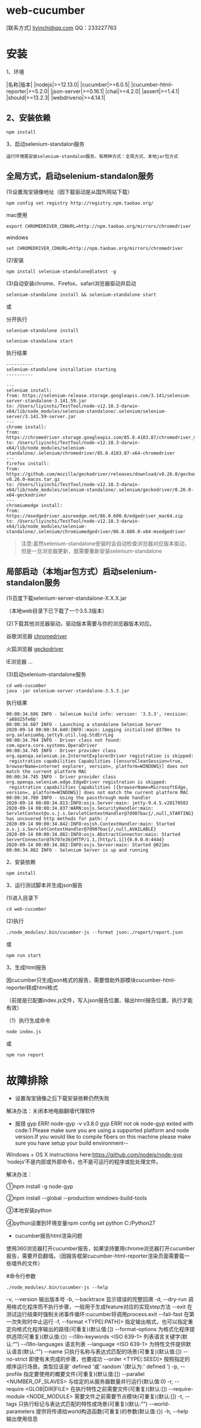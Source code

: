 web-cucumber
===

[联系方式] liyinchi@qq.com QQ：233227763

安装
===

1、环境

|名称|版本|
|nodejs|>=12.13.0|
|cucumber|>=6.0.5|
|cucumber-html-reporter|>=5.2.0|
|json-server|>=0.16.1|
|chai|>=4.2.0|
|assert|>=1.4.1|
|should|>=13.2.3|
|webdriverio|>=4.14.1|

2、安装依赖
---
```
npm install
```

3、启动selenium-standalon服务
```
运行环境需安装selenium-standalon服务，有两种方式：全局方式、本地jar包方式
```

全局方式，启动selenium-standalon服务
---

(1)设置淘宝镜像地址（因下载驱动是从国外网站下载）

`npm config set registry http://registry.npm.taobao.org/`

mac使用

`export CHROMEDRIVER_CDNURL=http://npm.taobao.org/mirrors/chromedriver`

windows

`set CHROMEDRIVER_CDNURL=http://npm.taobao.org/mirrors/chromedriver`


(2)安装

`npm install selenium-standalone@latest -g`

(3)自动安装chrome、Firefox、safari浏览器驱动并启动

`selenium-standalone install && selenium-standalone start`

或

分开执行

`selenium-standalone install`

`selenium-standalone start`

执行结果
```
----------
selenium-standalone installation starting
----------

---
selenium install:
from: https://selenium-release.storage.googleapis.com/3.141/selenium-server-standalone-3.141.59.jar
to: /Users/liyinchi/TestTool/node-v12.18.3-darwin-x64/lib/node_modules/selenium-standalone/.selenium/selenium-server/3.141.59-server.jar
---
chrome install:
from: https://chromedriver.storage.googleapis.com/85.0.4183.87/chromedriver_mac64.zip
to: /Users/liyinchi/TestTool/node-v12.18.3-darwin-x64/lib/node_modules/selenium-standalone/.selenium/chromedriver/85.0.4183.87-x64-chromedriver
---
firefox install:
from: https://github.com/mozilla/geckodriver/releases/download/v0.26.0/geckodriver-v0.26.0-macos.tar.gz
to: /Users/liyinchi/TestTool/node-v12.18.3-darwin-x64/lib/node_modules/selenium-standalone/.selenium/geckodriver/0.26.0-x64-geckodriver
---
chromiumedge install:
from: https://msedgedriver.azureedge.net/86.0.600.0/edgedriver_mac64.zip
to: /Users/liyinchi/TestTool/node-v12.18.3-darwin-x64/lib/node_modules/selenium-standalone/.selenium/chromiumedgedriver/86.0.600.0-x64-msedgedriver
```

>注意:虽然selenium-standalone安装时会自动检查浏览器对应版本驱动，但是一旦浏览器更新，就需要重新安装selenium-standalone

局部启动（本地jar包方式）启动selenium-standalon服务
---

(1)百度下载selenium-server-standalone-X.X.X.jar

（本地web目录下已下载了一个3.5.3版本）


(2)下载其他浏览器驱动，驱动版本需要与你的浏览器版本对应。

谷歌浏览器 [chromedriver](https://sites.google.com/a/chromium.org/chromedriver/downloads)

火狐浏览器 [geckodriver](https://github.com/mozilla/geckodriver/releases)

IE浏览器 ...

(3)启动selenium-standalone服务

```
cd web-cucumber
java -jar selenium-server-standalone-3.5.3.jar
```

执行结果
```
00:00:34.606 INFO - Selenium build info: version: '3.5.3', revision: 'a88d25fe6b'
00:00:34.607 INFO - Launching a standalone Selenium Server
2020-09-14 00:00:34.640:INFO::main: Logging initialized @378ms to org.seleniumhq.jetty9.util.log.StdErrLog
00:00:34.704 INFO - Driver class not found: com.opera.core.systems.OperaDriver
00:00:34.745 INFO - Driver provider class org.openqa.selenium.ie.InternetExplorerDriver registration is skipped:
 registration capabilities Capabilities [{ensureCleanSession=true, browserName=internet explorer, version=, platform=WINDOWS}] does not match the current platform MAC
00:00:34.745 INFO - Driver provider class org.openqa.selenium.edge.EdgeDriver registration is skipped:
 registration capabilities Capabilities [{browserName=MicrosoftEdge, version=, platform=WINDOWS}] does not match the current platform MAC
00:00:34.780 INFO - Using the passthrough mode handler
2020-09-14 00:00:34.813:INFO:osjs.Server:main: jetty-9.4.5.v20170502
2020-09-14 00:00:34.837:WARN:osjs.SecurityHandler:main: ServletContext@o.s.j.s.ServletContextHandler@7d907bac{/,null,STARTING} has uncovered http methods for path: /
2020-09-14 00:00:34.842:INFO:osjsh.ContextHandler:main: Started o.s.j.s.ServletContextHandler@7d907bac{/,null,AVAILABLE}
2020-09-14 00:00:34.882:INFO:osjs.AbstractConnector:main: Started ServerConnector@76707e36{HTTP/1.1,[http/1.1]}{0.0.0.0:4444}
2020-09-14 00:00:34.882:INFO:osjs.Server:main: Started @621ms
00:00:34.882 INFO - Selenium Server is up and running
```


2、安装依赖
```
npm install
```


3、运行测试脚本并生成json报告

(1)进入目录下

```
cd web-cucumber
```

(2)执行

```
./node_modules/.bin/cucumber-js --format json:./report/report.json
```

或

```
npm run start
```

3、生成html报告

因cucumber只生成json格式的报告，需要借助外部模块cucumber-html-reporter转成html格式

（前提是已配置index.js文件，写入json报告位置、输出html报告位置，执行才能有效）

（1）执行生成命令
```
node index.js
```

或

```
npm run report
```


故障排除
===

* 设置淘宝镜像之后下载安装依赖仍然失败

解决办法：关闭本地电脑翻墙代理软件

* 报错
gyp ERR! node-gyp -v v3.8.0
gyp ERR! not ok
node-gyp exited with code:1
Please make sure you are using a supported platform and node version.If you would like to compile fibers on this machine please make sure you have setup your build environment--

Windows + OS X instructions here:https://github.com/nodejs/node-gyp
’nodejs‘不是内部或外部命令，也不是可运行的程序或批处理文件。

解决办法：

①npm install -g node-gyp

②npm install --global --production windows-build-tools

③本地安装python

④python设置到环境变量npm config set python C:/Python27

* cucumber报告html渲染问题

使用360浏览器打开cucumber报告，如果坚持要用chrome浏览器打开cucumber报告，需要开启翻墙。（因报告框架cucumber-html-reporter渲染页面需要载一些墙外的文件）


#命令行参数

`./node_modules/.bin/cucumber-js --help`

  -v, --version                   输出版本号
  -b, --backtrace                 显示错误的完整回溯
  -d, --dry-run                   调用格式化程序而不执行步骤，一般用于生成feature对应的实现step方法
  --exit                          在测试运行结束时强制关闭事件循环:cucumber将调用process.exit
  --fail-fast                     在第一次失败时中止运行
  -f, --format <TYPE[:PATH]>      指定输出格式，也可以指定重定向格式化程序输出的路径(可重复)(默认值:[])
  --format-options <JSON>         为格式化程序提供选项(可重复)(默认值:{})
  --i18n-keywords <ISO 639-1>     列表语言关键字(默认:“”)
  --i18n-languages                语言列表
  --language <ISO 639-1>          为特性文件提供默认语言(默认:"")
  --name <REGEXP>                 只执行名称与表达式匹配的场景(可重复)(默认值:[])
  --no-strict                     即使有未完成的步骤，也要成功
  --order <TYPE[:SEED]>           按照指定的顺序运行场景。类型应该是' defined '或' random '(默认为:' defined ')
  -p, --profile <NAME>            指定要使用的概要文件(可重复)(默认值:[])
  --parallel <NUMBER_OF_SLAVES>   与给定的从服务器数量并行运行(默认值:0)
  -r, --require <GLOB|DIR|FILE>   在执行特性之前需要文件(可重复)(默认:[])
  --require-module <NODE_MODULE>  需要文件之前需要节点模块(可重复)(默认:[])
  -t, --tags <EXPRESSION>         只执行标记与表达式匹配的特性或场景(可重复)(默认:"")
  --world-parameters <JSON>       提供将传递给world构造函数(可重复)的参数(默认值:{})
  -h, --help                      输出使用信息
